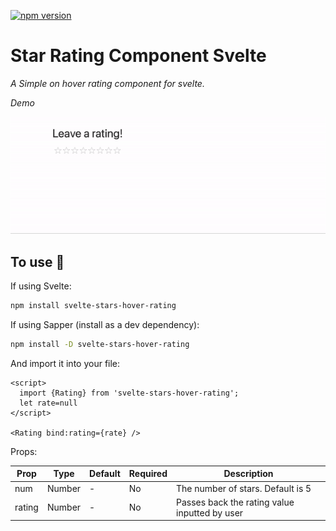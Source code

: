 
[![npm version](https://badge.fury.io/js/svelte-stars-hover-rating.svg)](https://badge.fury.io/js/svelte-stars-hover-rating)
# Star Rating Component Svelte

_A Simple on hover rating component for svelte._

_Demo_

![demo](https://raw.githubusercontent.com/ckim328/svelte-stars-hover-rating/master/demo.gif?token=AIRW2DEWLSSCVT76AO2H54LAYKEUG)

## To use 🔧
If using Svelte:

```bash 
npm install svelte-stars-hover-rating
```

If using Sapper (install as a dev dependency):

```bash 
npm install -D svelte-stars-hover-rating
```
  
And import it into your file:
```svelte
<script>
  import {Rating} from 'svelte-stars-hover-rating';
  let rate=null
</script>

<Rating bind:rating={rate} />
```

Props:

| Prop   | Type   | Default | Required | Description                                           |
| ------ | ------ | ------- | -------- | ----------------------------------------------------- |
| num    | Number | -       | No       | The number of stars. Default is 5                     |
| rating | Number | -       | No       | Passes back the rating value inputted by user         |

